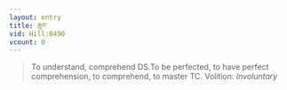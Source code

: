 ```yaml
---
layout: entry
title: ཆུབ་
vid: Hill:0490
vcount: 0
---
```

> To understand, comprehend DS\.To be perfected, to have perfect comprehension, to comprehend, to master TC\.
> Volition: _Involuntary_


